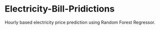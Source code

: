 # Electricity-Bill-Pridictions
Hourly based electricity price prediction using Random Forest Regressor.  
